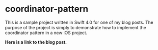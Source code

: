 # coordinator-pattern

This is a sample project written in Swift 4.0 for one of my blog posts. The purpose of the project is simply to demonstrate how to implement the coordinator pattern in a new iOS project.

**Here is a link to the blog post.**
